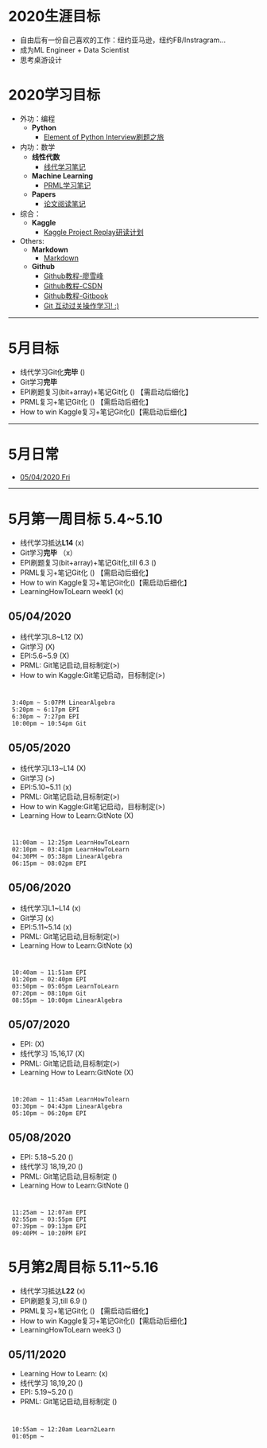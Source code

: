 # 2020生涯目标
* 自由后有一份自己喜欢的工作：纽约亚马逊，纽约FB/Instragram...
* 成为ML Engineer + Data Scientist
* 思考桌游设计

# 2020学习目标
* 外功：编程 
	* **Python**
		* [Element of Python Interview刷题之旅]()
* 内功：数学
	* **线性代数**
		* [线代学习笔记]() 
	* **Machine Learning**
		* [PRML学习笔记]()
	* **Papers**
		* [论文阅读笔记]()
* 综合：
	* **Kaggle**
		* [Kaggle Project Replay研读计划]()
* Others:
	* **Markdown** 
		* [Markdown](https://www.runoob.com/markdown/md-tutorial.html)		
	* **Github**
	    * [Github教程-廖雪峰](https://www.liaoxuefeng.com/wiki/896043488029600)
		* [Github教程-CSDN](https://blog.csdn.net/u013490896/article/details/81158454?ops_request_misc=%257B%2522request%255Fid%2522%253A%2522158793989919724839253396%2522%252C%2522scm%2522%253A%252220140713.130102334.pc%255Fblog.%2522%257D&request_id=158793989919724839253396&biz_id=0&utm_source=distribute.pc_search_result.none-task-blog-2~blog~first_rank_v2~rank_v25-2)
		* [Github教程-Gitbook](http://gitbook.liuhui998.com/index.html)
		* [Git 互动过关操作学习! :)](https://learngitbranching.js.org/)
***

# 5月目标
* 线代学习Git化**完毕**  ()
* Git学习**完毕**
* EPI刷题复习(bit+array)+笔记Git化 () 【需启动后细化】
* PRML复习+笔记Git化 () 【需启动后细化】
* How to win Kaggle复习+笔记Git化()【需启动后细化】
	
	 
***
# 5月日常
* [05/04/2020 Fri](#05042020)
		

***

# 5月第一周目标 5.4~5.10
* 线代学习抵达**L14**  (x)
* Git学习**完毕** （x）
* EPI刷题复习(bit+array)+笔记Git化,till 6.3 ()
* PRML复习+笔记Git化 () 【需启动后细化】
* How to win Kaggle复习+笔记Git化()【需启动后细化】
* LearningHowToLearn week1 (x)

## 05/04/2020
*  线代学习L8~L12  (X)
*  Git学习   (X)  
*  EPI:5.6~5.9 (X)
*  PRML: Git笔记启动,目标制定(>)
*  How to win Kaggle:Git笔记启动，目标制定(>)


#
	 3:40pm ~ 5:07PM LinearAlgebra
	 5:20pm ~ 6:17pm EPI
	 6:30pm ~ 7:27pm EPI
	 10:00pm ~ 10:54pm Git
	 
## 05/05/2020
*  线代学习L13~L14  (X)
*  Git学习   (>)  
*  EPI:5.10~5.11 (x)
*  PRML: Git笔记启动,目标制定(>)
*  How to win Kaggle:Git笔记启动，目标制定(>)
*  Learning How to Learn:GitNote (X)

#
	 11:00am ~ 12:25pm LearnHowToLearn
	 02:10pm ~ 03:41pm LearnHowToLearn
     04:30PM ~ 05:38pm LinearAlgebra
	 06:15pm ~ 08:02pm EPI

## 05/06/2020
*  线代学习L1~L14  (x)
*  Git学习   (x)  
*  EPI:5.11~5.14 (x)
*  PRML: Git笔记启动,目标制定(>)
*  Learning How to Learn:GitNote (x)

#
	 10:40am ~ 11:51am EPI
	 01:20pm ~ 02:40pm EPI
	 03:50pm ~ 05:05pm LearnToLearn
	 07:20pm ~ 08:10pm Git
	 08:55pm ~ 10:00pm LinearAlgebra

## 05/07/2020
*  EPI: (X)
*  线代学习 15,16,17 (X)
*  PRML: Git笔记启动,目标制定(>)
*  Learning How to Learn:GitNote (X)

#
	 10:20am ~ 11:45am LearnHowTolearn
	 03:30pm ~ 04:43pm LinearAlgebra
	 05:10pm ~ 06:20pm EPI

## 05/08/2020
*  EPI: 5.18~5.20 ()
*  线代学习 18,19,20 ()
*  PRML: Git笔记启动,目标制定 ()
*  Learning How to Learn:GitNote ()

#
	 11:25am ~ 12:07am EPI
	 02:55pm ~ 03:55pm EPI
	 07:39pm ~ 09:13pm EPI
     09:40PM ~ 10:20PM EPI

# 5月第2周目标 5.11~5.16
* 线代学习抵达**L22**  (x)
* EPI刷题复习,till 6.9 ()
* PRML复习+笔记Git化 () 【需启动后细化】
* How to win Kaggle复习+笔记Git化()【需启动后细化】
* LearningHowToLearn week3 ()

## 05/11/2020
*  Learning How to Learn: (x)
*  线代学习 18,19,20 ()
*  EPI: 5.19~5.20 ()
*  PRML: Git笔记启动,目标制定 ()


#
	 10:55am ~ 12:20am Learn2Learn
     01:05pm ~ 